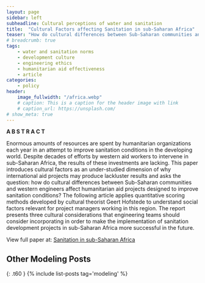 ```yaml
---
layout: page
sidebar: left
subheadline: Cultural perceptions of water and sanitation
title:  "Cultural Factors affecting Sanitation in sub-Saharan Africa"
teaser: "How do cultural differences between Sub-Saharan communities and western engineers affect humanitarian aid projects designed to improve sanitation conditions?"
# breadcrumb: true
tags:
    - water and sanitation norms
    - development culture
    - engineering ethics
    - humanitarian aid effectiveness
    - article
categories:
    - policy
header:
    image_fullwidth: "/africa.webp"
    # caption: This is a caption for the header image with link
    # caption_url: https://unsplash.com/
# show_meta: true
---
```


__A B S T R A C T__

Enormous amounts of resources are spent by humanitarian organizations each year in an attempt to improve sanitation conditions in the developing world. Despite decades of efforts by western aid workers to intervene in sub-Saharan Africa, the results of these investments are lacking. This paper introduces cultural factors as an under-studied dimension of why international aid projects may produce lackluster results and asks the question: how do cultural differences between Sub-Saharan communities and western engineers affect humanitarian aid projects designed to improve sanitation conditions? The following article applies quantitative scoring methods developed by cultural theorist Geert Hofstede to understand social factors relevant for project managers working in this region. The report presents three cultural considerations that engineering teams should consider incorporating in order to make the implementation of sanitation development projects in sub-Saharan Africa more successful in the future.

View full paper at: [Sanitation in sub-Saharan Africa](https://github.com/shannongross/shannongross.github.io/blob/master/pdfs/cultural.pdf)





## Other Modeling Posts
{: .t60 }
{% include list-posts tag='modeling' %}

